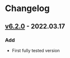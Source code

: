 # Changelog
## [v6.2.0] - 2022.03.17
### Add
- First fully tested version

[v6.2.0]: https://github.com/grzegorz-jamroz/sf-storage-api-bundle/releases/tag/v6.2.0]
